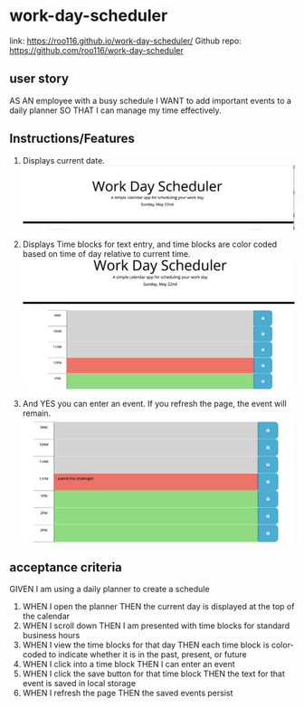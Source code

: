 # work-day-scheduler
link: https://roo116.github.io/work-day-scheduler/
Github repo: https://github.com/roo116/work-day-scheduler

## user story

AS AN employee with a busy schedule I WANT to add important events to a daily planner SO THAT I can manage my time effectively.

## Instructions/Features

1. Displays current date. ![alt text](./assets/images/header.png)

2. Displays Time blocks for text entry, and time blocks are color coded based on time of day relative to current time. ![alt text](./assets/images/timeblocks.png)

3. And YES you can enter an event.  If you refresh the page, the event will remain. ![alt text](./assets/images/evententry.png)

## acceptance criteria

GIVEN I am using a daily planner to create a schedule

1. WHEN I open the planner THEN the current day is displayed at the top of the calendar
2. WHEN I scroll down THEN I am presented with time blocks for standard business hours
3. WHEN I view the time blocks for that day THEN each time block is color-coded to indicate whether it is in the past, present, or future
4. WHEN I click into a time block THEN I can enter an event
5. WHEN I click the save button for that time block THEN the text for that event is saved in local storage
6. WHEN I refresh the page THEN the saved events persist

